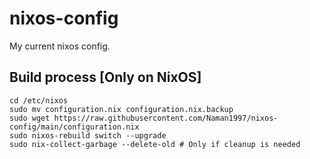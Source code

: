 # nixos-config

My current nixos config.

## Build process [Only on NixOS]

```
cd /etc/nixos
sudo mv configuration.nix configuration.nix.backup
sudo wget https://raw.githubusercontent.com/Naman1997/nixos-config/main/configuration.nix
sudo nixos-rebuild switch --upgrade
sudo nix-collect-garbage --delete-old # Only if cleanup is needed
```
